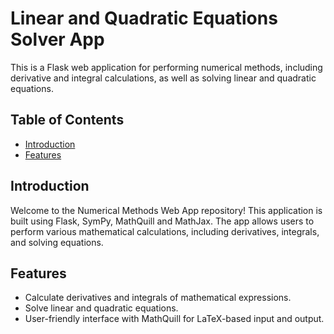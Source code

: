 # Linear and Quadratic Equations Solver App

This is a Flask web application for performing numerical methods, including derivative and integral calculations, as well as solving linear and quadratic equations.

## Table of Contents

- [Introduction](#introduction)
- [Features](#features)


## Introduction

Welcome to the Numerical Methods Web App repository! This application is built using Flask, SymPy, MathQuill and MathJax. The app allows users to perform various mathematical calculations, including derivatives, integrals, and solving equations. 

## Features

- Calculate derivatives and integrals of mathematical expressions.
- Solve linear and quadratic equations.
- User-friendly interface with MathQuill for LaTeX-based input and output.


